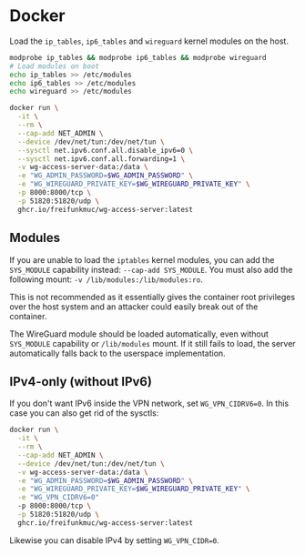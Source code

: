 # Docker

Load the `ip_tables`, `ip6_tables` and `wireguard` kernel modules on the host.

```bash
modprobe ip_tables && modprobe ip6_tables && modprobe wireguard
# Load modules on boot
echo ip_tables >> /etc/modules
echo ip6_tables >> /etc/modules
echo wireguard >> /etc/modules
```

```bash
docker run \
  -it \
  --rm \
  --cap-add NET_ADMIN \
  --device /dev/net/tun:/dev/net/tun \
  --sysctl net.ipv6.conf.all.disable_ipv6=0 \
  --sysctl net.ipv6.conf.all.forwarding=1 \
  -v wg-access-server-data:/data \
  -e "WG_ADMIN_PASSWORD=$WG_ADMIN_PASSWORD" \
  -e "WG_WIREGUARD_PRIVATE_KEY=$WG_WIREGUARD_PRIVATE_KEY" \
  -p 8000:8000/tcp \
  -p 51820:51820/udp \
  ghcr.io/freifunkmuc/wg-access-server:latest
```

## Modules

If you are unable to load the `iptables` kernel modules, you can add the `SYS_MODULE` capability instead: `--cap-add SYS_MODULE`. You must also add the following mount: `-v /lib/modules:/lib/modules:ro`.

This is not recommended as it essentially gives the container root privileges over the host system and an attacker could easily break out of the container.

The WireGuard module should be loaded automatically, even without `SYS_MODULE` capability or `/lib/modules` mount.
If it still fails to load, the server automatically falls back to the userspace implementation. 

## IPv4-only (without IPv6)

If you don't want IPv6 inside the VPN network, set `WG_VPN_CIDRV6=0`.
In this case you can also get rid of the sysctls:

```bash
docker run \
  -it \
  --rm \
  --cap-add NET_ADMIN \
  --device /dev/net/tun:/dev/net/tun \
  -v wg-access-server-data:/data \
  -e "WG_ADMIN_PASSWORD=$WG_ADMIN_PASSWORD" \
  -e "WG_WIREGUARD_PRIVATE_KEY=$WG_WIREGUARD_PRIVATE_KEY" \
  -e "WG_VPN_CIDRV6=0"
  -p 8000:8000/tcp \
  -p 51820:51820/udp \
  ghcr.io/freifunkmuc/wg-access-server:latest
```

Likewise you can disable IPv4 by setting `WG_VPN_CIDR=0`.
